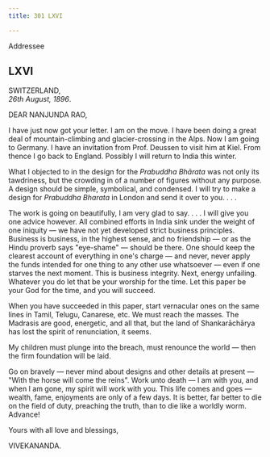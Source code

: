 ```yaml
---
title: 301 LXVI

---
```

  

  
 Addressee

## LXVI

SWITZERLAND,  
*26th August, 1896*.

DEAR NANJUNDA RAO,

I have just now got your letter. I am on the move. I have been doing a
great deal of mountain-climbing and glacier-crossing in the Alps. Now I
am going to Germany. I have an invitation from Prof. Deussen to visit
him at Kiel. From thence I go back to England. Possibly I will return to
India this winter.

What I objected to in the design for the *Prabuddha Bhārata* was not
only its tawdriness, but the crowding in of a number of figures without
any purpose. A design should be simple, symbolical, and condensed. I
will try to make a design for *Prabuddha* *Bharata* in London and send
it over to you. . . .

The work is going on beautifully, I am very glad to say. . . . I will
give you one advice however. All combined efforts in India sink under
the weight of one iniquity — we have not yet developed strict business
principles. Business is business, in the highest sense, and no
friendship — or as the Hindu proverb says "eye-shame" — should be there.
One should keep the clearest account of everything in one's charge — and
never, never apply the funds intended for one thing to any other use
whatsoever — even if one starves the next moment. This is business
integrity. Next, energy unfailing. Whatever you do let that be your
worship for the time. Let this paper be your God for the time, and you
will succeed.

When you have succeeded in this paper, start vernacular ones on the same
lines in Tamil, Telugu, Canarese, etc. We must reach the masses. The
Madrasis are good, energetic, and all that, but the land of
Shankarāchārya has lost the spirit of renunciation, it seems.

My children must plunge into the breach, must renounce the world — then
the firm foundation will be laid.

Go on bravely — never mind about designs and other details at present —
"With the horse will come the reins". Work unto death — I am with you,
and when I am gone, my spirit will work with you. This life comes and
goes — wealth, fame, enjoyments are only of a few days. It is better,
far better to die on the field of duty, preaching the truth, than to die
like a worldly worm. Advance!

Yours with all love and blessings,

VIVEKANANDA.
